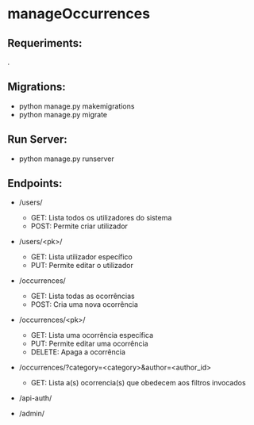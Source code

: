 # manageOccurrences

## Requeriments:
 . 
 
## Migrations:
 
 * python manage.py makemigrations
 * python manage.py migrate
 
## Run Server:
 
 * python manage.py runserver
 
## Endpoints:
 
 * /users/
   * GET: Lista todos os utilizadores do sistema
   * POST: Permite criar utilizador
  
 * /users/\<pk\>/ 
   * GET: Lista utilizador específico
   * PUT: Permite editar o utilizador
  
 * /occurrences/
   * GET: Lista todas as ocorrências
   * POST: Cria uma nova ocorrência
  
 * /occurrences/\<pk\>/
   * GET: Lista uma ocorrência específica
   * PUT: Permite editar uma ocorrência
   * DELETE: Apaga a ocorrência
  
 * /occurrences/?category=\<category\>&author=\<author_id\>
   * GET: Lista a(s) ocorrencia(s) que obedecem aos filtros invocados
  
 * /api-auth/
  
 * /admin/
 
